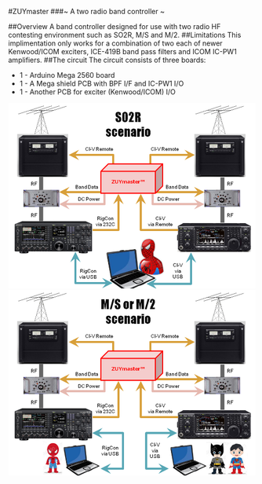 #ZUYmaster
###~ A two radio band controller ~

##Overview
A band controller designed for use with two radio HF contesting environment such as SO2R, M/S and M/2.
##Limitations
This implimentation only works for a combination of two each of newer Kenwood/ICOM exciters, ICE-419B band pass filters and ICOM IC-PW1 amplifiers.
##The circuit
The circuit consists of three boards:
-	1 - Arduino Mega 2560 board
-	1 - A Mega shield PCB with BPF I/F and IC-PW1 I/O
-	1 - Another PCB for exciter (Kenwood/ICOM) I/O
 

![](https://github.com/rin3/Two-Radio-Band-Controller/blob/master/images/SO2R.PNG)
![](https://github.com/rin3/Two-Radio-Band-Controller/blob/master/images/MSM2.PNG)
